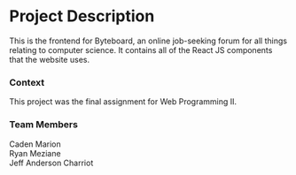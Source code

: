 # Project Description
This is the frontend for Byteboard, an online job-seeking forum for all things relating to computer science. It contains all of the React JS components that the website uses.

### Context
This project was the final assignment for Web Programming II.

### Team Members
Caden Marion<br>
Ryan Meziane<br>
Jeff Anderson Charriot
